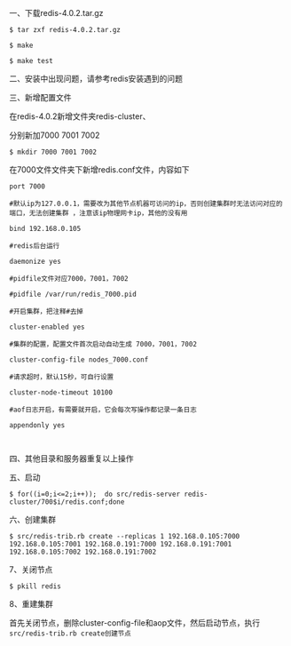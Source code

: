 一、下载redis-4.0.2.tar.gz 

`$ tar zxf redis-4.0.2.tar.gz `

`$ make`

`$ make test`

二、安装中出现问题，请参考redis安装遇到的问题

三、新增配置文件

在redis-4.0.2新增文件夹redis-cluster、

分别新加7000 7001 7002

`$ mkdir 7000 7001 7002`

在7000文件文件夹下新增redis.conf文件，内容如下



`port 7000`

`#默认ip为127.0.0.1，需要改为其他节点机器可访问的ip，否则创建集群时无法访问对应的端口，无法创建集群，注意该ip物理网卡ip，其他的没有用`

`bind 192.168.0.105`

`#redis后台运行`

`daemonize yes`

`#pidfile文件对应7000，7001，7002`

`#pidfile /var/run/redis_7000.pid`

`#开启集群，把注释#去掉`

`cluster-enabled yes`

`#集群的配置，配置文件首次启动自动生成 7000，7001，7002          `

`cluster-config-file nodes_7000.conf`

`#请求超时，默认15秒，可自行设置 `

`cluster-node-timeout 10100`

`#aof日志开启，有需要就开启，它会每次写操作都记录一条日志`

`appendonly yes`

`                `

四、其他目录和服务器重复以上操作

五、启动

`$ for((i=0;i<=2;i++));  do src/redis-server redis-cluster/700$i/redis.conf;done`

六、创建集群

`$ src/redis-trib.rb create --replicas 1 192.168.0.105:7000 192.168.0.105:7001 192.168.0.191:7000 192.168.0.191:7001 192.168.0.105:7002 192.168.0.191:7002`

7、关闭节点

`$ pkill redis`

8、重建集群

首先关闭节点，删除cluster-config-file和aop文件，然后启动节点，执行`src/redis-trib.rb create创建节点`

